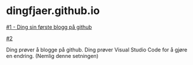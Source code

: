 # dingfjaer.github.io

[#1 - Ding sin første blogg på github](2024-05-06-dingsinforstblogg.md)

[#2](2024-05-06-dingsandreblogg.md)


Ding prøver å blogge på github.
Ding prøver Visual Studio Code for å gjøre en endring. (Nemlig denne setningen)

